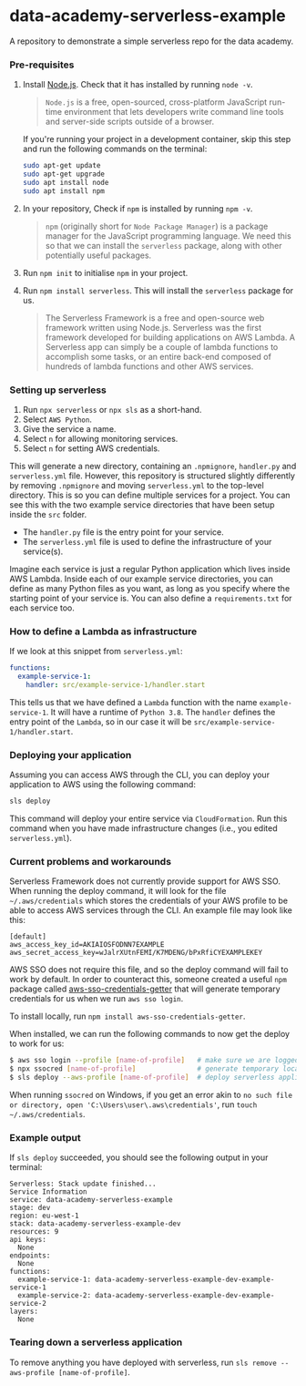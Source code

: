# data-academy-serverless-example
A repository to demonstrate a simple serverless repo for the data academy.

### Pre-requisites

1. Install [Node.js](https://nodejs.org/en/). Check that it has installed by running `node -v`.

    > `Node.js` is a free, open-sourced, cross-platform JavaScript run-time environment that lets developers write command line tools and server-side scripts outside of a browser.

    If you're running your project in a development container, skip this step and run the following commands on the terminal:

    ```sh
    sudo apt-get update
    sudo apt-get upgrade
    sudo apt install node
    sudo apt install npm
    ```

1. In your repository, Check if `npm` is installed by running `npm -v`.

   > `npm` (originally short for `Node Package Manager`) is a package manager for the JavaScript programming language. We need this so that we can install the `serverless` package, along with other potentially useful packages.

1. Run `npm init` to initialise `npm` in your project.

1. Run `npm install serverless`. This will install the `serverless` package for us.

    > The Serverless Framework is a free and open-source web framework written using Node.js. Serverless was the first framework developed for building applications on AWS Lambda. A Serverless app can simply be a couple of lambda functions to accomplish some tasks, or an entire back-end composed of hundreds of lambda functions and other AWS services.

### Setting up serverless

1. Run `npx serverless` or `npx sls` as a short-hand.
1. Select `AWS Python`.
1. Give the service a name.
1. Select `n` for allowing monitoring services.
1. Select `n` for setting AWS credentials.

This will generate a new directory, containing an `.npmignore`, `handler.py` and `serverless.yml` file. However, this repository is structured slightly differently by removing `.npmignore` and moving `serverless.yml` to the top-level directory. This is so you can define multiple services for a project. You can see this with the two example service directories that have been setup inside the `src` folder.

- The `handler.py` file is the entry point for your service.
- The `serverless.yml` file is used to define the infrastructure of your service(s).

Imagine each service is just a regular Python application which lives inside AWS Lambda. Inside each of our example service directories, you can define as many Python files as you want, as long as you specify where the starting point of your service is. You can also define a `requirements.txt` for each service too.

### How to define a Lambda as infrastructure

If we look at this snippet from `serverless.yml`:

```yml
functions:
  example-service-1:
    handler: src/example-service-1/handler.start
```

This tells us that we have defined a `Lambda` function with the name `example-service-1`. It will have a runtime of `Python 3.8`. The `handler` defines the entry point of the `Lambda`, so in our case it will be `src/example-service-1/handler.start`.

### Deploying your application

Assuming you can access AWS through the CLI, you can deploy your application to AWS using the following command:

```sh
sls deploy
```

This command will deploy your entire service via `CloudFormation`. Run this command when you have made infrastructure changes (i.e., you edited `serverless.yml`).

### Current problems and workarounds

Serverless Framework does not currently provide support for AWS SSO. When running the deploy command, it will look for the file `~/.aws/credentials` which stores the credentials of your AWS profile to be able to access AWS services through the CLI. An example file may look like this:

```
[default]
aws_access_key_id=AKIAIOSFODNN7EXAMPLE
aws_secret_access_key=wJalrXUtnFEMI/K7MDENG/bPxRfiCYEXAMPLEKEY
```

AWS SSO does not require this file, and so the deploy command will fail to work by default. In order to counteract this, someone created a useful `npm` package called [aws-sso-credentials-getter](https://github.com/PredictMobile/aws-sso-credentials-getter/) that will generate temporary credentials for us when we run `aws sso login`.

To install locally, run `npm install aws-sso-credentials-getter`.

When installed, we can run the following commands to now get the deploy to work for us:

```sh
$ aws sso login --profile [name-of-profile]   # make sure we are logged in first
$ npx ssocred [name-of-profile]               # generate temporary local credentials
$ sls deploy --aws-profile [name-of-profile]  # deploy serverless application to AWS
```

When running `ssocred` on Windows, if you get an error akin to `no such file or directory, open 'C:\Users\user\.aws\credentials'`, run `touch ~/.aws/credentials`.

### Example output

If `sls deploy` succeeded, you should see the following output in your terminal:

```
Serverless: Stack update finished...
Service Information
service: data-academy-serverless-example
stage: dev
region: eu-west-1
stack: data-academy-serverless-example-dev
resources: 9
api keys:
  None
endpoints:
  None
functions:
  example-service-1: data-academy-serverless-example-dev-example-service-1
  example-service-2: data-academy-serverless-example-dev-example-service-2
layers:
  None
```

### Tearing down a serverless application

To remove anything you have deployed with serverless, run `sls remove --aws-profile [name-of-profile]`.
